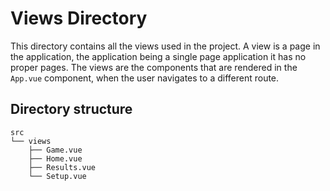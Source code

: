 # Views Directory
This directory contains all the views used in the project. A view is a page in the application, the application being a single page application it has no proper pages. The views are the components that are rendered in the `App.vue` component, when the user navigates to a different route.  

## Directory structure
```
src
└── views
    ├── Game.vue
    ├── Home.vue
    ├── Results.vue
    └── Setup.vue
```
